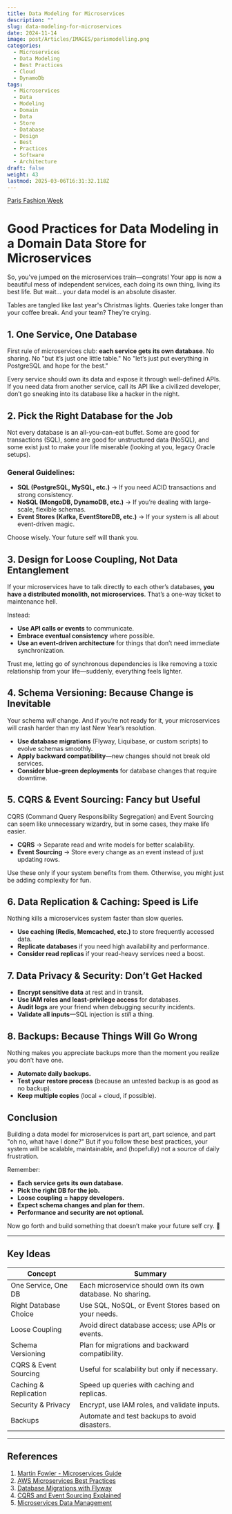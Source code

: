 ```yaml
---
title: Data Modeling for Microservices
description: ""
slug: data-modeling-for-microservices
date: 2024-11-14
image: post/Articles/IMAGES/parismodelling.png
categories:
  - Microservices
  - Data Modeling
  - Best Practices
  - Cloud
  - DynamoDb
tags:
  - Microservices
  - Data
  - Modeling
  - Domain
  - Data
  - Store
  - Database
  - Design
  - Best
  - Practices
  - Software
  - Architecture
draft: false
weight: 43
lastmod: 2025-03-06T16:31:32.118Z
---
```

[Paris Fashion Week](https://www.bbc.co.uk/newsround/articles/cprqjvpg71go)

# Good Practices for Data Modeling in a Domain Data Store for Microservices

So, you've jumped on the microservices train—congrats! Your app is now a beautiful mess of independent services, each doing its own thing, living its best life. But wait... your data model is an absolute disaster.

Tables are tangled like last year's Christmas lights. Queries take longer than your coffee break. And your team? They're crying.

## 1. **One Service, One Database**

First rule of microservices club: **each service gets its own database**. No sharing. No "but it’s just one little table." No "let’s just put everything in PostgreSQL and hope for the best."

Every service should own its data and expose it through well-defined APIs. If you need data from another service, call its API like a civilized developer, don’t go sneaking into its database like a hacker in the night.

## 2. **Pick the Right Database for the Job**

Not every database is an all-you-can-eat buffet. Some are good for transactions (SQL), some are good for unstructured data (NoSQL), and some exist just to make your life miserable (looking at you, legacy Oracle setups).

### General Guidelines:

* **SQL (PostgreSQL, MySQL, etc.)** → If you need ACID transactions and strong consistency.
* **NoSQL (MongoDB, DynamoDB, etc.)** → If you’re dealing with large-scale, flexible schemas.
* **Event Stores (Kafka, EventStoreDB, etc.)** → If your system is all about event-driven magic.

Choose wisely. Your future self will thank you.

## 3. **Design for Loose Coupling, Not Data Entanglement**

If your microservices have to talk directly to each other’s databases, **you have a distributed monolith, not microservices**. That’s a one-way ticket to maintenance hell.

Instead:

* **Use API calls or events** to communicate.
* **Embrace eventual consistency** where possible.
* **Use an event-driven architecture** for things that don’t need immediate synchronization.

Trust me, letting go of synchronous dependencies is like removing a toxic relationship from your life—suddenly, everything feels lighter.

## 4. **Schema Versioning: Because Change is Inevitable**

Your schema *will* change. And if you’re not ready for it, your microservices will crash harder than my last New Year’s resolution.

* **Use database migrations** (Flyway, Liquibase, or custom scripts) to evolve schemas smoothly.
* **Apply backward compatibility**—new changes should not break old services.
* **Consider blue-green deployments** for database changes that require downtime.

## 5. **CQRS & Event Sourcing: Fancy but Useful**

CQRS (Command Query Responsibility Segregation) and Event Sourcing can seem like unnecessary wizardry, but in some cases, they make life easier.

* **CQRS** → Separate read and write models for better scalability.
* **Event Sourcing** → Store every change as an event instead of just updating rows.

Use these only if your system benefits from them. Otherwise, you might just be adding complexity for fun.

## 6. **Data Replication & Caching: Speed is Life**

Nothing kills a microservices system faster than slow queries.

* **Use caching (Redis, Memcached, etc.)** to store frequently accessed data.
* **Replicate databases** if you need high availability and performance.
* **Consider read replicas** if your read-heavy services need a boost.

## 7. **Data Privacy & Security: Don’t Get Hacked**

* **Encrypt sensitive data** at rest and in transit.
* **Use IAM roles and least-privilege access** for databases.
* **Audit logs** are your friend when debugging security incidents.
* **Validate all inputs**—SQL injection is *still* a thing.

## 8. **Backups: Because Things Will Go Wrong**

Nothing makes you appreciate backups more than the moment you realize you don’t have one.

* **Automate daily backups.**
* **Test your restore process** (because an untested backup is as good as no backup).
* **Keep multiple copies** (local + cloud, if possible).

## Conclusion

Building a data model for microservices is part art, part science, and part "oh no, what have I done?" But if you follow these best practices, your system will be scalable, maintainable, and (hopefully) not a source of daily frustration.

Remember:

* **Each service gets its own database.**
* **Pick the right DB for the job.**
* **Loose coupling = happy developers.**
* **Expect schema changes and plan for them.**
* **Performance and security are not optional.**

Now go forth and build something that doesn’t make your future self cry. 🚀

***

## Key Ideas

| Concept               | Summary                                                    |
| --------------------- | ---------------------------------------------------------- |
| One Service, One DB   | Each microservice should own its own database. No sharing. |
| Right Database Choice | Use SQL, NoSQL, or Event Stores based on your needs.       |
| Loose Coupling        | Avoid direct database access; use APIs or events.          |
| Schema Versioning     | Plan for migrations and backward compatibility.            |
| CQRS & Event Sourcing | Useful for scalability but only if necessary.              |
| Caching & Replication | Speed up queries with caching and replicas.                |
| Security & Privacy    | Encrypt, use IAM roles, and validate inputs.               |
| Backups               | Automate and test backups to avoid disasters.              |

***

## References

1. [Martin Fowler - Microservices Guide](https://martinfowler.com/microservices/)
2. [AWS Microservices Best Practices](https://aws.amazon.com/microservices/)
3. [Database Migrations with Flyway](https://flywaydb.org/)
4. [CQRS and Event Sourcing Explained](https://cqrs.nu/)
5. [Microservices Data Management](https://microservices.io/patterns/data/)
